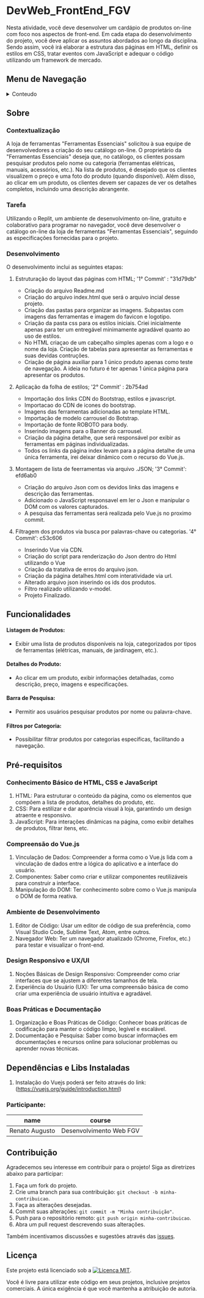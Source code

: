 # DevWeb_FrontEnd_FGV

Nesta atividade, você deve desenvolver um cardápio de produtos on-line com foco nos aspectos de front-end.
Em cada etapa do desenvolvimento do projeto, você deve aplicar os assuntos abordados ao longo da disciplina. Sendo assim, você irá elaborar a estrutura das páginas em HTML, definir os estilos em CSS, tratar eventos com JavaScript e adequar o código utilizando um framework de mercado.

## Menu de Navegação
<details>

<summary>Conteudo</summary>
<ol>
<li><a href="#Sobre">Sobre</a></li>
<li><a href="#funcionalidades">Funcionalidades</a></li>
<li><a href="#Pré-Requisitos">Pré-Requisitos</a></li>
<li><a href="#Dependências e Libs Instaladas">Dependências e Libs Instaladas</a></li>
<li><a href="#Contribuição">Contribuição</a></li>
<li><a href="#licença">Licença</a></li>
</ol>    
</details>

## Sobre

### Contextualização
A loja de ferramentas "Ferramentas Essenciais" solicitou à sua equipe de desenvolvedores a criação do seu catálogo on-line.
O proprietário da "Ferramentas Essenciais" deseja que, no catálogo, os clientes possam pesquisar produtos pelo nome ou categoria (ferramentas elétricas, manuais, acessórios, etc.). Na lista de produtos, é desejado que os clientes visualizem o preço e uma foto do produto (quando disponível). Além disso, ao clicar em um produto, os clientes devem ser capazes de ver os detalhes completos, incluindo uma descrição abrangente.

### Tarefa
Utilizando o Replit, um ambiente de desenvolvimento on-line, gratuito e colaborativo para programar no navegador, você deve desenvolver o catálogo on-line da loja de ferramentas "Ferramentas Essenciais", seguindo as especificações fornecidas para o projeto. 

### Desenvolvimento
O desenvolvimento inclui as seguintes etapas:

1. Estruturação do layout das páginas com HTML; '1° Commit' : "31d79db"
    - Criação do arquivo Readme.md
    - Criação do arquivo index.html que será o arquivo incial desse projeto.
    - Criação das pastas para organizar as imagens. Subpastas com imagens das ferramentas e imagem do favicon e logotipo.
    - Criação da pasta css para os estilos iniciais. Criei inicialmente apenas para ter um entregável minimamente agradável quanto ao uso de estilos.
    - No HTML criaçao de um cabeçalho simples apenas com a logo e o nome da loja. Criação de tabelas para apresentar as ferramentas e suas devidas contruções.
    - Criação de página auxiliar para 1 único produto apenas como teste de navegação. A ideia no futuro é ter apenas 1 única página para apresentar os produtos.

2. Aplicação da folha de estilos; '2° Commit' : 2b754ad
    - Importação dos links CDN do Bootstrap, estilos e javascript.
    - Importacao do CDN de icones do bootstrap.
    - Imagens das ferramentas adicionadas ao template HTML.
    - Importação de modelo carrousel do Botstrap.
    - Importação de fonte ROBOTO para body.
    - Inserindo imagens para o Banner do carrousel.
    - Criação da página detalhe, que será responsável por exibir as ferramentas em páginas individualizadas.
    - Todos os links da página index levam para a página detalhe de uma única ferramenta, irei deixar dinâmico com o recurso do Vue.js.

3. Montagem de lista de feerramentas via arquivo .JSON; '3° Commit': efd6ab0
    -  Criação do arquivo Json com os devidos links das imagens e descrição das ferramentas.
    -  Adicionado o JavaScript responsavel em ler o Json e manipular o DOM com os valores capturados.
    - A pesquisa das ferramentas será realizada pelo Vue.js no proximo commit.

4. Filtragem dos produtos via busca por palavras-chave ou categorias. '4° Commit': c53c606
    - Inserindo Vue via CDN.
    - Criação do script para renderização do Json dentro do Html utilizando o Vue
    - Criação da tratativa de erros do arquivo json.
    - Criação da página detalhes.html com interatividade via url.
    - Alterado arquivo json inserindo os ids dos produtos.
    - Filtro realizado utilizando v-model.
    - Projeto Finalizado.

## Funcionalidades

#### Listagem de Produtos: 
- Exibir uma lista de produtos disponíveis na loja, categorizados por tipos de ferramentas (elétricas, manuais, de jardinagem, etc.).

#### Detalhes do Produto:
- Ao clicar em um produto, exibir informações detalhadas, como descrição, preço, imagens e especificações.

#### Barra de Pesquisa: 
- Permitir aos usuários pesquisar produtos por nome ou palavra-chave.

#### Filtros por Categoria: 
- Possibilitar filtrar produtos por categorias específicas, facilitando a navegação.

## Pré-requisitos

### Conhecimento Básico de HTML, CSS e JavaScript
1. HTML: Para estruturar o conteúdo da página, como os elementos que compõem a lista de produtos, detalhes do produto, etc.
2. CSS: Para estilizar e dar aparência visual à loja, garantindo um design atraente e responsivo.
3. JavaScript: Para interações dinâmicas na página, como exibir detalhes de produtos, filtrar itens, etc.

### Compreensão do Vue.js
1. Vinculação de Dados: Compreender a forma como o Vue.js lida com a vinculação de dados entre a lógica do aplicativo e a interface do usuário.
2. Componentes: Saber como criar e utilizar componentes reutilizáveis para construir a interface.
3. Manipulação do DOM: Ter conhecimento sobre como o Vue.js manipula o DOM de forma reativa.

### Ambiente de Desenvolvimento
1. Editor de Código: Usar um editor de código de sua preferência, como Visual Studio Code, Sublime Text, Atom, entre outros.
2. Navegador Web: Ter um navegador atualizado (Chrome, Firefox, etc.) para testar e visualizar o front-end.

### Design Responsivo e UX/UI
1. Noções Básicas de Design Responsivo: Compreender como criar interfaces que se ajustem a diferentes tamanhos de tela.
2. Experiência do Usuário (UX): Ter uma compreensão básica de como criar uma experiência de usuário intuitiva e agradável.

### Boas Práticas e Documentação
1. Organização e Boas Práticas de Código: Conhecer boas práticas de codificação para manter o código limpo, legível e escalável.
2. Documentação e Pesquisa: Saber como buscar informações em documentações e recursos online para solucionar problemas ou aprender novas técnicas.

## Dependências e Libs Instaladas
1. Instalação do Vuejs poderá ser feito através do link: (https://vuejs.org/guide/introduction.html)


### Participante: 
|name|course|
| -------- | -------- |
|Renato Augusto|Desenvolvimento Web FGV|


## Contribuição

Agradecemos seu interesse em contribuir para o projeto! Siga as diretrizes abaixo para participar:

1. Faça um fork do projeto.
2. Crie uma branch para sua contribuição: `git checkout -b minha-contribuicao`.
3. Faça as alterações desejadas.
4. Commit suas alterações: `git commit -m "Minha contribuição"`.
5. Push para o repositório remoto: `git push origin minha-contribuicao`.
6. Abra um pull request descrevendo suas alterações.

Também incentivamos discussões e sugestões através das [issues](https://github.com/seu-usuario/seu-repositorio/issues).

## Licença

Este projeto está licenciado sob a <a href="https://opensource.org/licenses/MIT"><img src="https://img.shields.io/badge/Licen%C3%A7a-MIT-blue.svg" alt="Licença MIT"></a>.

Você é livre para utilizar este código em seus projetos, inclusive projetos comerciais. A única exigência é que você mantenha a atribuição de autoria.


